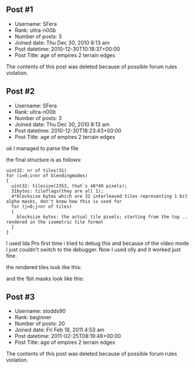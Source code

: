 ## Post #1
- Username: SFera
- Rank: ultra-n00b
- Number of posts: 3
- Joined date: Thu Dec 30, 2010 8:13 am
- Post datetime: 2010-12-30T10:18:37+00:00
- Post Title: age of empires 2 terrain edges

The contents of this post was deleted because of possible forum rules violation.
## Post #2
- Username: SFera
- Rank: ultra-n00b
- Number of posts: 3
- Joined date: Thu Dec 30, 2010 8:13 am
- Post datetime: 2010-12-30T18:23:43+00:00
- Post Title: age of empires 2 terrain edges

ok I managed to parse the file

the final structure is as follows:

```
uint32: nr of tiles(31)
for (i=0;i<nr of blendingmodes)
{
  uint32: tilesize(2353, that`s 48*49 pixels);
  31bytes: tileflags(they are all 1);
  4*blocksize bytes which are 32 interleaved tiles representing 1 bit alpha masks, don't know how this is used for
  for (j=0;j<nr of tiles)
  {
    blocksize bytes: the actual tile pixels; starting from the top .. rendered in the isometric tile format
  }
}
```


I used Ida Pro first time i tried to debug this and because of the video mode I just couldn't switch to the debugger. Now I used olly and it worked just fine.

the rendered tiles look like this: 

and the 1bit masks look like this:
## Post #3
- Username: stodds90
- Rank: beginner
- Number of posts: 20
- Joined date: Fri Feb 18, 2011 4:53 am
- Post datetime: 2011-02-25T08:19:48+00:00
- Post Title: age of empires 2 terrain edges

The contents of this post was deleted because of possible forum rules violation.
